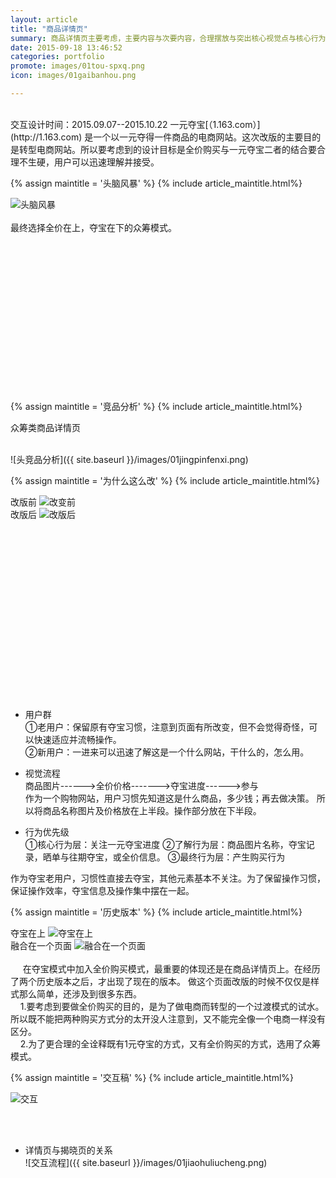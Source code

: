 ```yaml
---
layout: article
title: "商品详情页"
summary: 商品详情页主要考虑，主要内容与次要内容，合理摆放与突出核心视觉点与核心行为层。以用户去下单为主要目标。
date: 2015-09-18 13:46:52
categories: portfolio
promote: images/01tou-spxq.png
icon: images/01gaibanhou.png

---
```


<img src="" alt=""> 


<br />
<br />
交互设计时间：2015.09.07--2015.10.22    一元夺宝[（1.163.com）](http://1.163.com) 是一个以一元夺得一件商品的电商网站。这次改版的主要目的是转型电商网站。所以要考虑到的设计目标是全价购买与一元夺宝二者的结合要合理不生硬，用户可以迅速理解并接受。




{% assign maintitle = '头脑风暴' %}
{% include article_maintitle.html%}
<div class="article_left_img">
	<img src="{{ site.baseurl }}/images/01tounaofengbao.png" alt="头脑风暴" >  
</div>
<br />
最终选择全价在上，夺宝在下的众筹模式。
<br />

<br><br><br><br><br><br><br><br><br><br><br><br><br><br>


{% assign maintitle = '竞品分析' %}
{% include article_maintitle.html%}
<p class="text_centre">众筹类商品详情页</p>  
<br />
![头竞品分析]({{ site.baseurl }}/images/01jingpinfenxi.png)



{% assign maintitle = '为什么这么改' %}
{% include article_maintitle.html%}

<div class="article_left_img">
	改版前
	<img src="{{ site.baseurl }}/images/01gaibianqian.png" alt="改变前" >  
	
</div>

<div class="article_right_img">
	改版后
	<img src="{{ site.baseurl }}/images/01gaibanhou.png" alt="改版后" >  
	
</div>

<br><br><br><br><br><br><br><br><br><br><br><br><br><br><br><br>

* <span class="article_subtitle">用户群</span>  <br />
①老用户：保留原有夺宝习惯，注意到页面有所改变，但不会觉得奇怪，可以快速适应并流畅操作。<br>
②新用户：一进来可以迅速了解这是一个什么网站，干什么的，怎么用。

* <span class="article_subtitle">视觉流程</span> <br />
商品图片------>全价价格------->夺宝进度------>参与  <br>
作为一个购物网站，用户习惯先知道这是什么商品，多少钱；再去做决策。 所以将商品名称图片及价格放在上半段。操作部分放在下半段。

* <span class="article_subtitle">行为优先级</span> <br />
①核心行为层：关注一元夺宝进度
②了解行为层：商品图片名称，夺宝记录，晒单与往期夺宝，或全价信息。
③最终行为层：产生购买行为

作为夺宝老用户，习惯性直接去夺宝，其他元素基本不关注。为了保留操作习惯，保证操作效率，夺宝信息及操作集中摆在一起。



{% assign maintitle = '历史版本' %}
{% include article_maintitle.html%}

<div class="article_left_img">
	夺宝在上
	<img src="{{ site.baseurl }}/images/01duobaozaishang.png" alt="夺宝在上" >  
</div>
<div class="article_left_img">
	融合在一个页面
	<img src="{{ site.baseurl }}/images/01ronghe.png" alt="融合在一个页面" >  
</div>
<br />
&nbsp;&nbsp;&nbsp;&nbsp; 在夺宝模式中加入全价购买模式，最重要的体现还是在商品详情页上。在经历了两个历史版本之后，才出现了现在的版本。
做这个页面改版的时候不仅仅是样式那么简单，还涉及到很多东西。<br>
&nbsp;&nbsp;&nbsp;&nbsp;1.要考虑到要做全价购买的目的，是为了做电商而转型的一个过渡模式的试水。所以既不能把两种购买方式分的太开没人注意到，又不能完全像一个电商一样没有区分。<br>
&nbsp;&nbsp;&nbsp;&nbsp;2.为了更合理的全诠释既有1元夺宝的方式，又有全价购买的方式，选用了众筹模式。



{% assign maintitle = '交互稿' %}
{% include article_maintitle.html%}

<img src="{{ site.baseurl }}/images/01jiaohu.png" alt="交互"> 

<br /><br />

* <span class="article_subtitle">详情页与揭晓页的关系</span>  <br />
![交互流程]({{ site.baseurl }}/images/01jiaohuliucheng.png)

